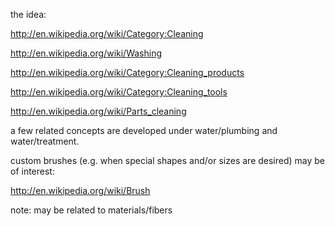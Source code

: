 the idea:

http://en.wikipedia.org/wiki/Category:Cleaning

http://en.wikipedia.org/wiki/Washing

http://en.wikipedia.org/wiki/Category:Cleaning_products

http://en.wikipedia.org/wiki/Category:Cleaning_tools

http://en.wikipedia.org/wiki/Parts_cleaning



a few related concepts are developed under water/plumbing and water/treatment.




custom brushes (e.g. when special shapes and/or sizes are desired) may be of interest:

http://en.wikipedia.org/wiki/Brush

note: may be related to materials/fibers
